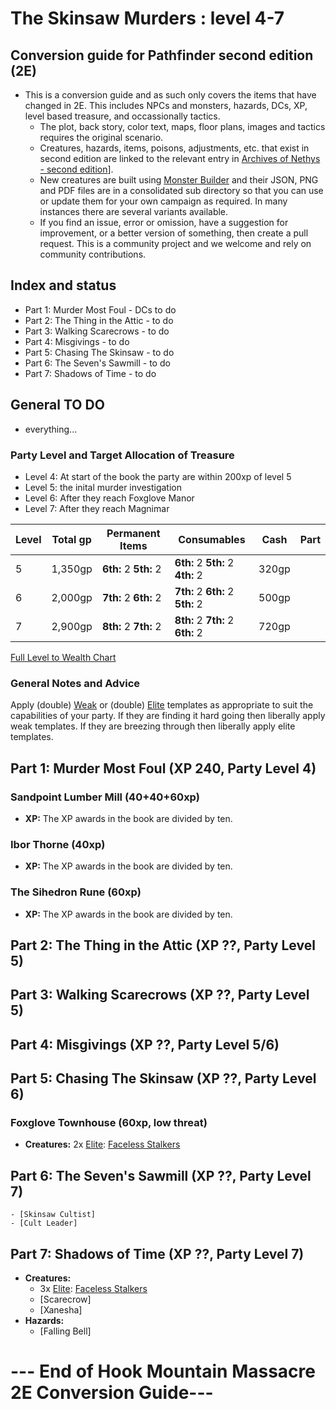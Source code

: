 # The Skinsaw Murders : level 4-7

## Conversion guide for Pathfinder second edition (2E) 

- This is a conversion guide and as such only covers the items that have changed in 2E. This includes NPCs and monsters, hazards, DCs, XP, level based treasure, and occassionally tactics.
  - The plot, back story, color text, maps, floor plans, images and tactics requires the original scenario.
  - Creatures, hazards, items, poisons, adjustments, etc. that exist in second edition are linked to the relevant entry in [Archives of Nethys - second edition](https://2e.aonprd.com/)].
  - New creatures are built using [Monster Builder](http://monster.pf2.tools/) and their JSON, PNG and PDF files are in a consolidated sub directory so that you can use or update them for your own campaign as required. In many instances there are several variants available.
  - If you find an issue, error or omission, have a suggestion for improvement, or a better version of something, then create a pull request. This is a community project and we welcome and rely on community contributions.

## Index and status
  - Part 1: Murder Most Foul - DCs to do
  - Part 2: The Thing in the Attic - to do
  - Part 3: Walking Scarecrows - to do
  - Part 4: Misgivings - to do
  - Part 5: Chasing The Skinsaw - to do
  - Part 6: The Seven's Sawmill - to do
  - Part 7: Shadows of Time - to do

## General TO DO
  - everything...
  
### Party Level and Target Allocation of Treasure

- Level 4: At start of the book the party are within 200xp of level 5
- Level 5: 
the inital murder investigation
- Level 6: After they reach Foxglove Manor
- Level 7: After they reach Magnimar

Level | Total gp | Permanent Items         | Consumables                        | Cash    | Part
------|----------|-------------------------|------------------------------------|---------|-----
  5   | 1,350gp  | **6th:** 2 **5th:** 2   | **6th:** 2 **5th:** 2 **4th:** 2   |   320gp | 
  6   | 2,000gp  | **7th:** 2 **6th:** 2   | **7th:** 2 **6th:** 2 **5th:** 2   |   500gp | 
  7   | 2,900gp  | **8th:** 2 **7th:** 2   | **8th:** 2 **7th:** 2 **6th:** 2   |   720gp | 


[Full Level to Wealth Chart](http://2e.aonprd.com/Rules.aspx?ID=581)

### General Notes and Advice

Apply (double) [Weak](http://2e.aonprd.com/Rules.aspx?ID=791) or (double) [Elite](http://2e.aonprd.com/Rules.aspx?ID=790) templates as appropriate to suit the capabilities of your party. 
If they are finding it hard going then liberally apply weak templates. 
If they are breezing through then liberally apply elite templates. 

## Part 1: Murder Most Foul (XP 240, Party Level 4)

### Sandpoint Lumber Mill (40+40+60xp)

  - **XP:** The XP awards in the book are divided by ten.

### Ibor Thorne (40xp)

  - **XP:** The XP awards in the book are divided by ten.

### The Sihedron Rune (60xp)

  - **XP:** The XP awards in the book are divided by ten.

## Part 2: The Thing in the Attic (XP ??, Party Level 5)

## Part 3: Walking Scarecrows (XP ??, Party Level 5)

## Part 4: Misgivings (XP ??, Party Level 5/6)

## Part 5: Chasing The Skinsaw (XP ??, Party Level 6)

### Foxglove Townhouse (60xp, low threat)

  - **Creatures:** 2x [Elite](http://2e.aonprd.com/Rules.aspx?ID=790): [Faceless Stalkers](http://2e.aonprd.com/Monsters.aspx?ID=4)

## Part 6: The Seven's Sawmill (XP ??, Party Level 7)

    - [Skinsaw Cultist]
    - [Cult Leader]

## Part 7: Shadows of Time (XP ??, Party Level 7)

  - **Creatures:**
    - 3x [Elite](http://2e.aonprd.com/Rules.aspx?ID=790): [Faceless Stalkers](http://2e.aonprd.com/Monsters.aspx?ID=4)
    - [Scarecrow]
    - [Xanesha]
  - **Hazards:**
    - [Falling Bell]

# --- End of Hook Mountain Massacre 2E Conversion Guide---
